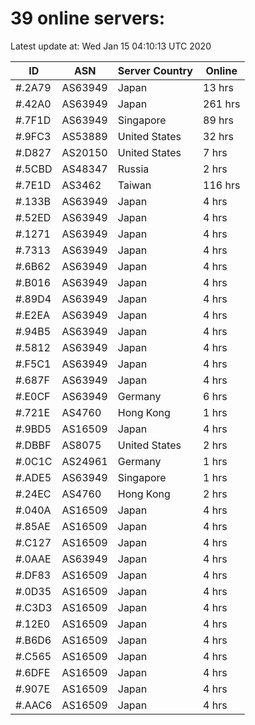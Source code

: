 # 39 online servers:

Latest update at: Wed Jan 15 04:10:13 UTC 2020

| ID | ASN | Server Country | Online |
| -- | --- | -------------- | ------ |
| #.2A79 | AS63949 | Japan | 13 hrs |
| #.42A0 | AS63949 | Japan | 261 hrs |
| #.7F1D | AS63949 | Singapore | 89 hrs |
| #.9FC3 | AS53889 | United States | 32 hrs |
| #.D827 | AS20150 | United States | 7 hrs |
| #.5CBD | AS48347 | Russia | 2 hrs |
| #.7E1D | AS3462 | Taiwan | 116 hrs |
| #.133B | AS63949 | Japan | 4 hrs |
| #.52ED | AS63949 | Japan | 4 hrs |
| #.1271 | AS63949 | Japan | 4 hrs |
| #.7313 | AS63949 | Japan | 4 hrs |
| #.6B62 | AS63949 | Japan | 4 hrs |
| #.B016 | AS63949 | Japan | 4 hrs |
| #.89D4 | AS63949 | Japan | 4 hrs |
| #.E2EA | AS63949 | Japan | 4 hrs |
| #.94B5 | AS63949 | Japan | 4 hrs |
| #.5812 | AS63949 | Japan | 4 hrs |
| #.F5C1 | AS63949 | Japan | 4 hrs |
| #.687F | AS63949 | Japan | 4 hrs |
| #.E0CF | AS63949 | Germany | 6 hrs |
| #.721E | AS4760 | Hong Kong | 1 hrs |
| #.9BD5 | AS16509 | Japan | 4 hrs |
| #.DBBF | AS8075 | United States | 2 hrs |
| #.0C1C | AS24961 | Germany | 1 hrs |
| #.ADE5 | AS63949 | Singapore | 1 hrs |
| #.24EC | AS4760 | Hong Kong | 2 hrs |
| #.040A | AS16509 | Japan | 4 hrs |
| #.85AE | AS16509 | Japan | 4 hrs |
| #.C127 | AS16509 | Japan | 4 hrs |
| #.0AAE | AS63949 | Japan | 4 hrs |
| #.DF83 | AS16509 | Japan | 4 hrs |
| #.0D35 | AS16509 | Japan | 4 hrs |
| #.C3D3 | AS16509 | Japan | 4 hrs |
| #.12E0 | AS16509 | Japan | 4 hrs |
| #.B6D6 | AS16509 | Japan | 4 hrs |
| #.C565 | AS16509 | Japan | 4 hrs |
| #.6DFE | AS16509 | Japan | 4 hrs |
| #.907E | AS16509 | Japan | 4 hrs |
| #.AAC6 | AS16509 | Japan | 4 hrs |

